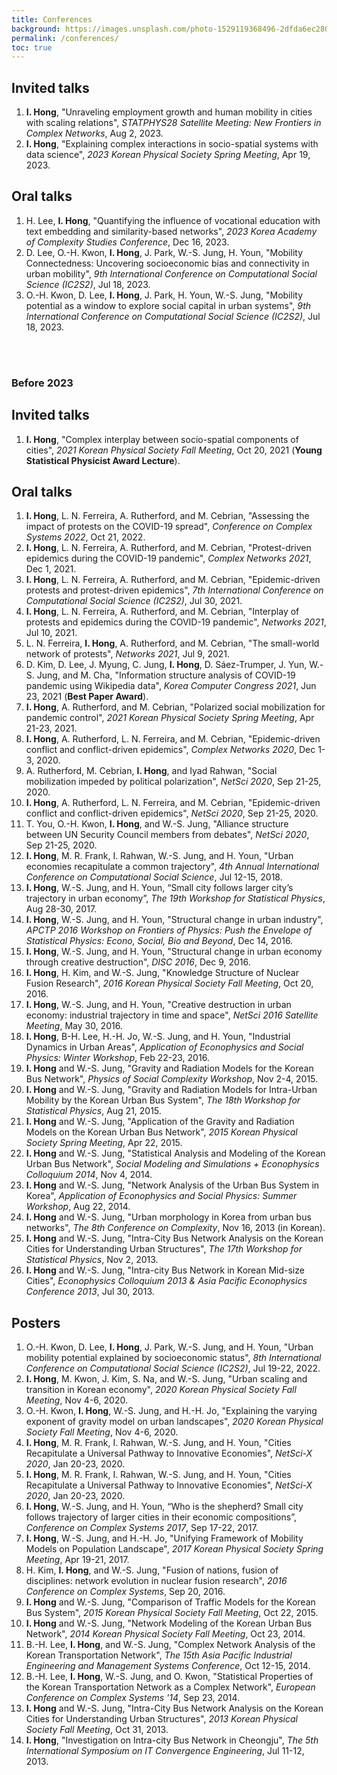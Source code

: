 ```yaml
---
title: Conferences
background: https://images.unsplash.com/photo-1529119368496-2dfda6ec2804?ixlib=rb-1.2.1&ixid=eyJhcHBfaWQiOjEyMDd9&auto=format&fit=crop&w=1000
permalink: /conferences/
toc: true
---
```


Invited talks
-----
1. **I. Hong**, "Unraveling employment growth and human mobility in cities with scaling relations", *STATPHYS28 Satellite Meeting: New Frontiers in Complex Networks*, Aug 2, 2023.
1. **I. Hong**, "Explaining complex interactions in socio-spatial systems with data science", *2023 Korean Physical Society Spring Meeting*, Apr 19, 2023.

Oral talks
-----
1. H. Lee, **I. Hong**, "Quantifying the influence of vocational education with text embedding and similarity-based networks", *2023 Korea Academy of Complexity Studies Conference*, Dec 16, 2023.
1. D. Lee, O.-H. Kwon, **I. Hong**, J. Park, W.-S. Jung, H. Youn, "Mobility Connectedness: Uncovering socioeconomic bias and connectivity in urban mobility", *9th International Conference on Computational Social Science (IC2S2)*, Jul 18, 2023.
1. O.-H. Kwon, D. Lee, **I. Hong**, J. Park, H. Youn, W.-S. Jung, "Mobility potential as a window to explore social capital in urban systems", *9th International Conference on Computational Social Science (IC2S2)*, Jul 18, 2023.
<br /> 
<br />

### Before 2023
Invited talks
-----
1. **I. Hong**, "Complex interplay between socio-spatial components of cities", *2021 Korean Physical Society Fall Meeting*, Oct 20, 2021 (**Young Statistical Physicist Award Lecture**).

Oral talks
-----
1. **I. Hong**, L. N. Ferreira, A. Rutherford, and M. Cebrian, "Assessing the impact of protests on the COVID-19 spread", *Conference on Complex Systems 2022*, Oct 21, 2022.
1. **I. Hong**, L. N. Ferreira, A. Rutherford, and M. Cebrian, "Protest-driven epidemics during the COVID-19 pandemic", *Complex Networks 2021*, Dec 1, 2021.
1. **I. Hong**, L. N. Ferreira, A. Rutherford, and M. Cebrian, "Epidemic-driven protests and protest-driven epidemics", *7th International Conference on Computational Social Science (IC2S2)*, Jul 30, 2021.
1. **I. Hong**, L. N. Ferreira, A. Rutherford, and M. Cebrian, "Interplay of protests and epidemics during the COVID-19 pandemic", *Networks 2021*, Jul 10, 2021.
1. L. N. Ferreira, **I. Hong**, A. Rutherford, and M. Cebrian, "The small-world network of protests", *Networks 2021*, Jul 9, 2021.
1. D. Kim, D. Lee, J. Myung, C. Jung, **I. Hong**, D. Sáez-Trumper, J. Yun, W.-S. Jung, and M. Cha, "Information structure analysis of COVID-19 pandemic using Wikipedia data", *Korea Computer Congress 2021*, Jun 23, 2021 (**Best Paper Award**).
1. **I. Hong**, A. Rutherford, and M. Cebrian, "Polarized social mobilization for pandemic control", *2021 Korean Physical Society Spring Meeting*, Apr 21-23, 2021.
1. **I. Hong**, A. Rutherford, L. N. Ferreira, and M. Cebrian, "Epidemic-driven conflict and conflict-driven epidemics", *Complex Networks 2020*, Dec 1-3, 2020. 
1. A. Rutherford, M. Cebrian, **I. Hong**, and Iyad Rahwan, "Social mobilization impeded by political polarization", *NetSci 2020*, Sep 21-25, 2020.
1. **I. Hong**, A. Rutherford, L. N. Ferreira, and M. Cebrian, "Epidemic-driven conflict and conflict-driven epidemics", *NetSci 2020*, Sep 21-25, 2020. 
1. T. You, O.-H. Kwon, **I. Hong**, and W.-S. Jung, "Alliance structure between UN Security Council members from debates", *NetSci 2020*, Sep 21-25, 2020.
1. **I. Hong**, M. R. Frank, I. Rahwan, W.-S. Jung, and H. Youn, "Urban economies recapitulate a common trajectory", *4th Annual International Conference on Computational Social Science*, Jul 12-15, 2018.
1. **I. Hong**, W.-S. Jung, and H. Youn, “Small city follows larger city’s trajectory in urban economy”, *The 19th Workshop for Statistical Physics*, Aug 28-30, 2017.
1. **I. Hong**, W.-S. Jung, and H. Youn, "Structural change in urban industry", *APCTP 2016 Workshop on Frontiers of Physics: Push the Envelope of Statistical Physics: Econo, Social, Bio and Beyond*, Dec 14, 2016.
1. **I. Hong**, W.-S. Jung, and H. Youn, "Structural change in urban economy through creative destruction", *DISC 2016*, Dec 9, 2016.
1. **I. Hong**, H. Kim, and W.-S. Jung, "Knowledge Structure of Nuclear Fusion Research", *2016 Korean Physical Society Fall Meeting*, Oct 20, 2016.
1. **I. Hong**, W.-S. Jung, and H. Youn, "Creative destruction in urban economy: industrial trajectory in time and space", *NetSci 2016 Satellite Meeting*, May 30, 2016.
1. **I. Hong**, B-H. Lee, H.-H. Jo, W.-S. Jung, and H. Youn, "Industrial Dynamics in Urban Areas", *Application of Econophysics and Social Physics: Winter Workshop*, Feb 22-23, 2016.
1. **I. Hong** and W.-S. Jung, "Gravity and Radiation Models for the Korean Bus Network", *Physics of Social Complexity Workshop*, Nov 2-4, 2015.
1. **I. Hong** and W.-S. Jung, "Gravity and Radiation Models for Intra-Urban Mobility by the Korean Urban Bus System", *The 18th Workshop for Statistical Physics*, Aug 21, 2015.
1. **I. Hong** and  W.-S. Jung, "Application of the Gravity and Radiation Models on the Korean Urban Bus Network", *2015 Korean Physical Society Spring Meeting*, Apr 22, 2015.
1. **I. Hong** and W.-S. Jung, "Statistical Analysis and Modeling of the Korean Urban Bus Network", *Social Modeling and Simulations + Econophysics Colloquium 2014*, Nov 4, 2014.
1. **I. Hong** and W.-S. Jung, "Network Analysis of the Urban Bus System in Korea", *Application of Econophysics and Social Physics: Summer Workshop*, Aug 22, 2014.
1. **I. Hong** and W.-S. Jung, "Urban morphology in Korea from urban bus networks", *The 8th Conference on Complexity*, Nov 16, 2013 (in Korean).
1. **I. Hong** and W.-S. Jung, "Intra-City Bus Network Analysis on the Korean Cities for Understanding Urban Structures", *The 17th Workshop for Statistical Physics*, Nov 2, 2013.
1. **I. Hong** and W.-S. Jung, "Intra-city Bus Network in Korean Mid-size Cities", *Econophysics Colloquium 2013 & Asia Pacific Econophysics Conference 2013*, Jul 30, 2013.

Posters
-----
1. O.-H. Kwon, D. Lee, **I. Hong**, J. Park, W.-S. Jung, and H. Youn, "Urban mobility potential explained by socioeconomic status", *8th International Conference on Computational Social Science (IC2S2)*, Jul 19-22, 2022.
1. **I. Hong**, M. Kwon, J. Kim, S. Na, and W.-S. Jung, "Urban scaling and transition in Korean economy", *2020 Korean Physical Society Fall Meeting*, Nov 4-6, 2020.
1. O.-H. Kwon, **I. Hong**, W.-S. Jung, and H.-H. Jo, "Explaining the varying exponent of gravity model on urban landscapes", *2020 Korean Physical Society Fall Meeting*, Nov 4-6, 2020.
1. **I. Hong**, M. R. Frank, I. Rahwan, W.-S. Jung, and H. Youn, "Cities Recapitulate a Universal Pathway to Innovative Economies", *NetSci-X 2020*, Jan 20-23, 2020.
1. **I. Hong**, M. R. Frank, I. Rahwan, W.-S. Jung, and H. Youn, "Cities Recapitulate a Universal Pathway to Innovative Economies", *NetSci-X 2020*, Jan 20-23, 2020.
1. **I. Hong**, W.-S. Jung, and H. Youn, “Who is the shepherd? Small city follows trajectory of larger cities in their economic compositions”, *Conference on Complex Systems 2017*, Sep 17-22, 2017.
1. **I. Hong**, W.-S. Jung, and H.-H. Jo, "Unifying Framework of Mobility Models on Population Landscape", *2017 Korean Physical Society Spring Meeting*, Apr 19-21, 2017.
1. H. Kim, **I. Hong**, and W.-S. Jung, "Fusion of nations, fusion of disciplines: network evolution in nuclear fusion research", *2016 Conference on Complex Systems*, Sep 20, 2016.
1. **I. Hong** and W.-S. Jung, "Comparison of Traffic Models for the Korean Bus System", *2015 Korean Physical Society Fall Meeting*, Oct 22, 2015.
1. **I. Hong** and W.-S. Jung, "Network Modeling of the Korean Urban Bus Network", *2014 Korean Physical Society Fall Meeting*, Oct 23, 2014.
1. B.-H. Lee, **I. Hong**, and W.-S. Jung, "Complex Network Analysis of the Korean Transportation Network", *The 15th Asia Pacific Industrial Engineering and Management Systems Conference*, Oct 12-15, 2014.
1. B.-H. Lee, **I. Hong**, W.-S. Jung, and O. Kwon, "Statistical Properties of the Korean Transportation Network as a Complex Network", *European Conference on Complex Systems '14*, Sep 23, 2014.
1. **I. Hong** and W.-S. Jung, "Intra-City Bus Network Analysis on the Korean Cities for Understanding Urban Structures", *2013 Korean Physical Society Fall Meeting*, Oct 31, 2013.
1. **I. Hong**, "Investigation on Intra-city Bus Network in Cheongju", *The 5th International Symposium on IT Convergence Engineering*, Jul 11-12, 2013.

